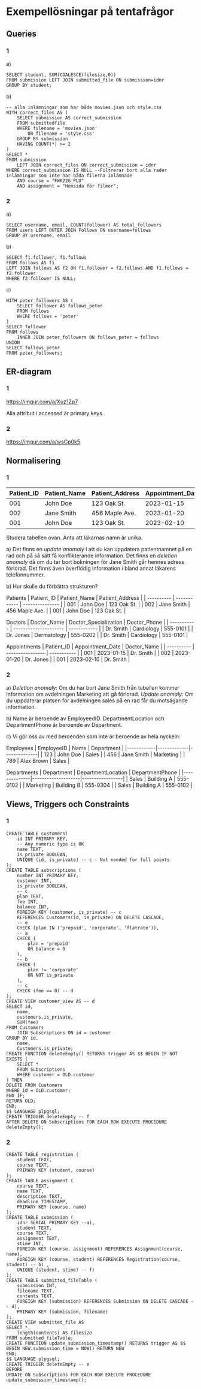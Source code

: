 # Exempellösningar på tentafrågor

## Queries

### 1

a)

```
SELECT student, SUM(COALESCE(filesize,0))
FROM submission LEFT JOIN submitted_file ON submission=idnr
GROUP BY student;
```

b)

```
-- alla inlämningar som har både movies.json och style.css
WITH correct_files AS (
    SELECT submission AS correct_submission
    FROM submittedfile
    WHERE filename = 'movies.json'
        OR filename = 'style.css'
    GROUP BY submission
    HAVING COUNT(*) >= 2
)
SELECT *
FROM submission
    LEFT JOIN correct_files ON correct_submission = idnr
WHERE correct_submission IS NULL --Filtrerar bort alla rader inlämningar som inte har båda filerna inlämnade
    AND course = "FWK22G_PLU"
    AND assignment = "Hemsida för filmer";
```

### 2

a)

```
SELECT username, email, COUNT(follower) AS total_followers
FROM users LEFT OUTER JOIN Follows ON username=follows
GROUP BY username, email
```

b)

```
SELECT f1.follower, f1.follows
FROM follows AS f1
LEFT JOIN follows AS f2 ON f1.follower = f2.follows AND f1.follows = f2.follower
WHERE f2.follower IS NULL;
```

c)

```
WITH peter_followers AS (
    SELECT follower AS follows_peter
    FROM follows
    WHERE follows = 'peter'
)
SELECT follower
FROM follows
    INNER JOIN peter_followers ON follows_peter = follows
UNION
SELECT follows_peter
FROM peter_followers;
```

## ER-diagram

### 1

https://imgur.com/a/Xuz1Zp7

Alla attribut i accessed är primary keys.

### 2

https://imgur.com/a/wsCp0k5

## Normalisering

### 1

| Patient_ID | Patient_Name | Patient_Address | Appointment_Date | Doctor_Name | Doctor_Specialization | Doctor_Phone |
| ---------- | ------------ | --------------- | ---------------- | ----------- | --------------------- | ------------ |
| 001        | John Doe     | 123 Oak St.     | 2023-01-15       | Dr. Smith   | Cardiology            | 555-0101     |
| 002        | Jane Smith   | 456 Maple Ave.  | 2023-01-20       | Dr. Jones   | Dermatology           | 555-0202     |
| 001        | John Doe     | 123 Oak St.     | 2023-02-10       | Dr. Smith   | Cardiology            | 555-0101     |

Studera tabellen ovan. Anta att läkarnas namn är unika.

a) Det finns en _update anomaly_ i att du kan uppdatera patientnamnet på en rad och på så sätt få konflikterande information.
Det finns en _deletion anomaly_ då om du tar bort bokningen för Jane Smith går hennes adress förlorad. Det finns även överflödig information i bland annat läkarens telefonnummer.

b) Hur skulle du förbättra strukturen?

Patients
| Patient_ID | Patient_Name | Patient_Address |
| ---------- | ------------ | --------------- |
| 001 | John Doe | 123 Oak St. |
| 002 | Jane Smith | 456 Maple Ave. |
| 001 | John Doe | 123 Oak St. |

Doctors
| Doctor_Name | Doctor_Specialization | Doctor_Phone |
| ----------- | --------------------- | ------------ |
| Dr. Smith | Cardiology | 555-0101 |
| Dr. Jones | Dermatology | 555-0202 |
| Dr. Smith | Cardiology | 555-0101 |

Appointments
| Patient_ID | Appointment_Date | Doctor_Name |
| ---------- | ---------------- | ----------- |
| 001 | 2023-01-15 | Dr. Smith |
| 002 | 2023-01-20 | Dr. Jones |
| 001 | 2023-02-10 | Dr. Smith |

### 2

a) _Deletion anomaly_: Om du har bort Jane Smith från tabellen kommer information om avdelningen Marketing att gå förlorad.
_Update anomaly_: Om du uppdaterar platsen för avdelningen sales på en rad får du motsägande information.

b) Name är beroende av EmployeedID. DepartmentLocation och DepartmentPhone är beroende av Department.

c) Vi gör oss av med beroenden som inte är beroende av hela nyckeln:

Employees
| EmployeeID | Name | Department |
|------------|-------------|--------------|
| 123 | John Doe | Sales |
| 456 | Jane Smith | Marketing |
| 789 | Alex Brown | Sales |

Departments
| Department | DepartmentLocation | DepartmentPhone |
|--------------|--------------------|-----------------|
| Sales | Building A | 555-0102 |
| Marketing | Building B | 555-0304 |
| Sales | Building A | 555-0102 |

## Views, Triggers och Constraints

### 1

```
CREATE TABLE customers(
    id INT PRIMARY KEY,
    -- Any numeric type is OK
    name TEXT,
    is_private BOOLEAN,
    UNIQUE (id, is_private) -- c - Not needed for full points
);
CREATE TABLE subscriptions (
    number INT PRIMARY KEY,
    customer INT,
    is_private BOOLEAN,
    -- c
    plan TEXT,
    fee INT,
    balance INT,
    FOREIGN KEY (customer, is_private) -- c
    REFERENCES Customers(id, is_private) ON DELETE CASCADE,
    -- e
    CHECK (plan IN ('prepaid', 'corporate', 'flatrate')),
    -- a
    CHECK (
        plan = 'prepaid'
        OR balance = 0
    ),
    -- b
    CHECK (
        plan != 'corporate'
        OR NOT is_private
    ),
    -- c
    CHECK (fee >= 0) -- d
);
CREATE VIEW customer_view AS -- d
SELECT id,
    name,
    customers.is_private,
    SUM(fee)
FROM Customers
    JOIN Subscriptions ON id = customer
GROUP BY id,
    name,
    Customers.is_private;
CREATE FUNCTION deleteEmpty() RETURNS trigger AS $$ BEGIN IF NOT EXISTS (
    SELECT *
    FROM Subscriptions
    WHERE customer = OLD.customer
) THEN
DELETE FROM Customers
WHERE id = OLD.customer;
END IF;
RETURN OLD;
END;
$$ LANGUAGE plpgsql;
CREATE TRIGGER deleteEmpty -- f
AFTER DELETE ON Subscriptions FOR EACH ROW EXECUTE PROCEDURE deleteEmpty();
```

### 2

```
CREATE TABLE registration (
    student TEXT,
    course TEXT,
    PRIMARY KEY (student, course)
);
CREATE TABLE assignment (
    course TEXT,
    name TEXT,
    description TEXT,
    deadline TIMESTAMP,
    PRIMARY KEY (course, name)
);
CREATE TABLE submission (
    idnr SERIAL PRIMARY KEY --a),
    student TEXT,
    course TEXT,
    assignment TEXT,
    stime INT,
    FOREIGN KEY (course, assignment) REFERENCES Assignment(course, name),
    FOREIGN KEY (course, student) REFERENCES Registration(course, student) -- b) ,
    UNIQUE (student, stime) -- f)
);
CREATE TABLE submitted_fileTable (
    submission INT,
    filename TEXT,
    contents TEXT,
    FOREIGN KEY (submission) REFERENCES Submission ON DELETE CASCADE -- d),
    PRIMARY KEY (submission, filename)
);
CREATE VIEW submitted_file AS
SELECT *,
    length(contents) AS filesize
FROM submitted_fileTable;
CREATE FUNCTION update_submission_timestamp() RETURNS trigger AS $$ BEGIN NEW.submission_time = NOW() RETURN NEW
END;
$$ LANGUAGE plpgsql;
CREATE TRIGGER deleteEmpty -- e
BEFORE
UPDATE ON Subscriptions FOR EACH ROW EXECUTE PROCEDURE update_submission_timestamp();
```
